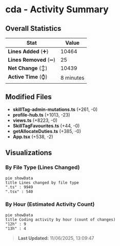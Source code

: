 # cda - Activity Summary 

## Overall Statistics

| Stat                   | Value                                                             |
| ---------------------- | ----------------------------------------------------------------- |
| **Lines Added** (➕)   | 10464                                          |
| **Lines Removed** (➖) | 25                                        |
| **Net Change** (↕)    | 10439                |
| **Active Time** (⌚)   | 8 minutes |


## Modified Files
- **skillTag-admin-mutations.ts** (+261, -0)
- **profile-hub.ts** (+1013, -23)
- **views.ts** (+8223, -0)
- **SkillTagFavourites.ts** (+44, -0)
- **getAllocateDuties.ts** (+385, -0)
- **App.tsx** (+538, -2)

## Visualizations

### By File Type (Lines Changed)

```mermaid
pie showData
title Lines changed by file type
".ts" : 9949
".tsx" : 540
```

### By Hour (Estimated Activity Count)

```mermaid
pie showData
title Coding activity by hour (count of changes)
"12h" : 9
"13h" : 4
```


> **Last Updated:** 11/06/2025, 13:09:47